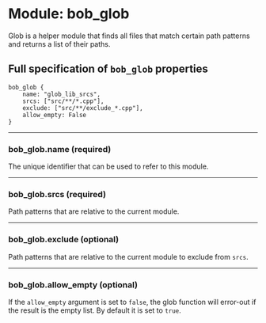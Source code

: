 # Module: bob_glob

Glob is a helper module that finds all files that match certain path patterns
and returns a list of their paths.

## Full specification of `bob_glob` properties

```bp
bob_glob {
    name: "glob_lib_srcs",
    srcs: ["src/**/*.cpp"],
    exclude: ["src/**/exclude_*.cpp"],
    allow_empty: False
}
```

---

### **bob_glob.name** (required)

The unique identifier that can be used to refer to this module.

---

### **bob_glob.srcs** (required)

Path patterns that are relative to the current module.

---

### **bob_glob.exclude** (optional)

Path patterns that are relative to the current module
to exclude from `srcs`.

<!--


### **bob_glob.exclude_directories** (optional)

If the `exclude_directories` argument is set to `true` (default),
the directories will be omitted from the results.

TODO: Directories are not yet supported

-->

---

### **bob_glob.allow_empty** (optional)

If the `allow_empty` argument is set to `false`, the glob function will
error-out if the result is the empty list. By default it is set to `true`.
